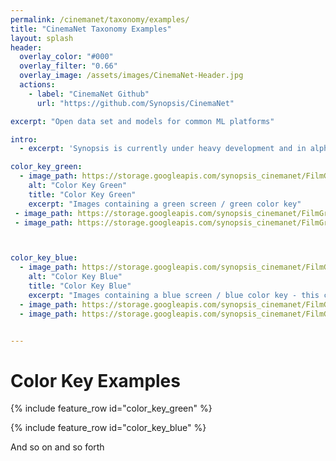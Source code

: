 ```yaml
---
permalink: /cinemanet/taxonomy/examples/
title: "CinemaNet Taxonomy Examples"
layout: splash
header:
  overlay_color: "#000"
  overlay_filter: "0.66"
  overlay_image: /assets/images/CinemaNet-Header.jpg
  actions:
    - label: "CinemaNet Github"
      url: "https://github.com/Synopsis/CinemaNet"

excerpt: "Open data set and models for common ML platforms"

intro: 
  - excerpt: 'Synopsis is currently under heavy development and in alpha phase. Want to know more - [join our slack channel](https://join.slack.com/t/synopsis-discuss/shared_invite/enQtODIzNjg5MzA1MDYwLTg4OGM5ZGMzZTQ3OTBjYTQzZDMyNDY0ZWM3NzFkN2YxZTE5NWI5NWQyMmZjMGE1OGYyZmExMWFlZWVkMDE4ZWQ) for info '

color_key_green:
  - image_path: https://storage.googleapis.com/synopsis_cinemanet/FilmGrab/the-disaster-artist/the-disaster-artist_33.jpeg
    alt: "Color Key Green"
    title: "Color Key Green"    
    excerpt: "Images containing a green screen / green color key"
 - image_path: https://storage.googleapis.com/synopsis_cinemanet/FilmGrab/the-disaster-artist/the-disaster-artist_33.jpeg
 - image_path: https://storage.googleapis.com/synopsis_cinemanet/FilmGrab/the-disaster-artist/the-disaster-artist_33.jpeg



color_key_blue:
  - image_path: https://storage.googleapis.com/synopsis_cinemanet/FilmGrab/2046/2046_44.jpeg
    alt: "Color Key Blue"
    title: "Color Key Blue"
    excerpt: "Images containing a blue screen / blue color key - this clearly needs to be updated!"
  - image_path: https://storage.googleapis.com/synopsis_cinemanet/FilmGrab/2046/2046_44.jpeg
  - image_path: https://storage.googleapis.com/synopsis_cinemanet/FilmGrab/2046/2046_44.jpeg


---
```



# Color Key Examples

{% include feature_row id="color_key_green"  %}

{% include feature_row id="color_key_blue"  %}



And so on and so forth

